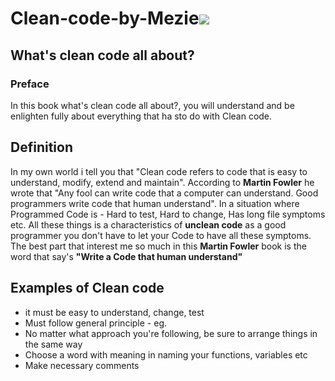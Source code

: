 
# **Clean-code-by-Mezie**<img src="https://images.unsplash.com/photo-1534972195531-d756b9bfa9f2?ixlib=rb-4.0.3&ixid=MnwxMjA3fDB8MHxwaG90by1wYWdlfHx8fGVufDB8fHx8&auto=format&fit=crop&w=1470&q=80" />


## What's clean code all about?
### Preface
In this book what's clean code all about?, you will understand and be enlighten fully about everything that ha sto do with Clean code.

## Definition
In my own world i tell you that "Clean code refers to code that is easy to understand, modify, extend and maintain".
According to **Martin Fowler** he wrote that "Any fool can write code that a computer can understand. Good programmers write code that human understand". In a situation where Programmed Code is - Hard to test, Hard to change, Has long file symptoms etc. All these things is a characteristics of **unclean code** as a good programmer you don't have to let your Code to have all these symptoms. The best part that interest me so much in this **Martin Fowler** book is the word that say's **"Write a Code that human understand"**


## Examples of Clean code
+ it must be easy to understand, change, test
+ Must follow general principle - eg. 
+ No matter what approach you're following, be sure to arrange things in the same way
+ Choose a word with meaning in naming your functions, variables etc
+ Make necessary comments
